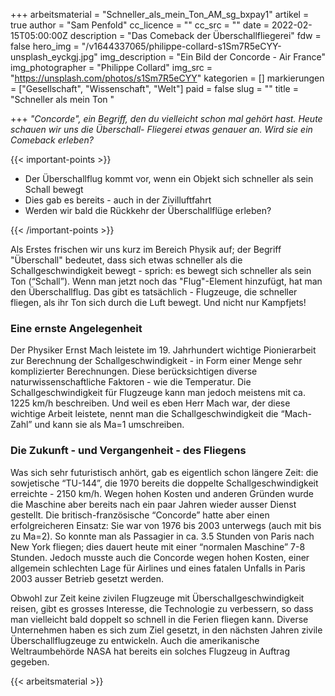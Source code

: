 +++
arbeitsmaterial = "Schneller_als_mein_Ton_AM_sg_bxpay1"
artikel = true
author = "Sam Penfold"
cc_licence = ""
cc_src = ""
date = 2022-02-15T05:00:00Z
description = "Das Comeback der Überschallfliegerei"
fdw = false
hero_img = "/v1644337065/philippe-collard-s1Sm7R5eCYY-unsplash_eyckgj.jpg"
img_description = "Ein Bild der Concorde - Air France"
img_photographer = "Philippe Collard"
img_src = "https://unsplash.com/photos/s1Sm7R5eCYY"
kategorien = []
markierungen = ["Gesellschaft", "Wissenschaft", "Welt"]
paid = false
slug = ""
title = "Schneller als mein Ton "

+++
_"Concorde", ein Begriff, den du vielleicht schon mal gehört hast. Heute schauen wir uns die Überschall- Fliegerei etwas genauer an. Wird sie ein Comeback erleben?_

{{< important-points >}} 



<ul>

<li>Der Überschallflug kommt vor, wenn ein Objekt sich schneller als sein Schall bewegt</li>

<li>Dies gab es bereits - auch in der Zivilluftfahrt</li>

<li>Werden wir bald die Rückkehr der Überschallflüge erleben?</li>

</ul> {{< /important-points >}}

Als Erstes frischen wir uns kurz im Bereich Physik auf; der Begriff "Überschall" bedeutet, dass sich etwas schneller als die Schallgeschwindigkeit bewegt - sprich: es bewegt sich schneller als sein Ton (“Schall”). Wenn man jetzt noch das "Flug"-Element hinzufügt, hat man den Überschallflug. Das gibt es tatsächlich - Flugzeuge, die schneller fliegen, als ihr Ton sich durch die Luft bewegt. Und nicht nur Kampfjets!

### Eine ernste Angelegenheit

Der Physiker Ernst Mach leistete im 19. Jahrhundert wichtige Pionierarbeit zur Berechnung der Schallgeschwindigkeit - in Form einer Menge sehr komplizierter Berechnungen. Diese berücksichtigen diverse naturwissenschaftliche Faktoren - wie die Temperatur. Die Schallgeschwindigkeit für Flugzeuge kann man jedoch meistens mit ca. 1225 km/h beschreiben. Und weil es eben Herr Mach war, der diese wichtige Arbeit leistete, nennt man die Schallgeschwindigkeit die “Mach-Zahl” und kann sie als Ma=1 umschreiben.

### Die Zukunft - und Vergangenheit - des Fliegens

Was sich sehr futuristisch anhört, gab es eigentlich schon längere Zeit: die sowjetische “TU-144”, die 1970 bereits die doppelte Schallgeschwindigkeit erreichte - 2150 km/h. Wegen hohen Kosten und anderen Gründen wurde die Maschine aber bereits nach ein paar Jahren wieder ausser Dienst gestellt. Die britisch-französische “Concorde” hatte aber einen erfolgreicheren Einsatz: Sie war von 1976 bis 2003 unterwegs (auch mit bis zu Ma=2). So konnte man als Passagier in ca. 3.5 Stunden von Paris nach New York fliegen; dies dauert heute mit einer “normalen Maschine” 7-8 Stunden. Jedoch musste auch die Concorde wegen hohen Kosten, einer allgemein schlechten Lage für Airlines und eines fatalen Unfalls in Paris 2003 ausser Betrieb gesetzt werden.

Obwohl zur Zeit keine zivilen Flugzeuge mit Überschallgeschwindigkeit reisen, gibt es grosses Interesse, die Technologie zu verbessern, so dass man vielleicht bald doppelt so schnell in die Ferien fliegen kann. Diverse Unternehmen haben es sich zum Ziel gesetzt, in den nächsten Jahren zivile Überschallflugzeuge zu entwickeln. Auch die amerikanische Weltraumbehörde NASA hat bereits ein solches Flugzeug in Auftrag gegeben.



 {{< arbeitsmaterial >}} 
